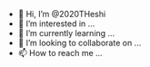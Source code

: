- 👋 Hi, I’m @2020THeshi
- 👀 I’m interested in ...
- 🌱 I’m currently learning ...
- 💞️ I’m looking to collaborate on ...
- 📫 How to reach me ...

<!---
2020THeshi/2020THeshi is a ✨ special ✨ repository because its `README.md` (this file) appears on your GitHub profile.
You can click the Preview link to take a look at your changes.
--->
